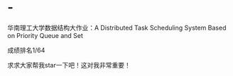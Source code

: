 # -
华南理工大学数据结构大作业：A Distributed Task Scheduling System Based on Priority Queue and Set

成绩排名1/64

求求大家帮我star一下吧！这对我非常重要！
